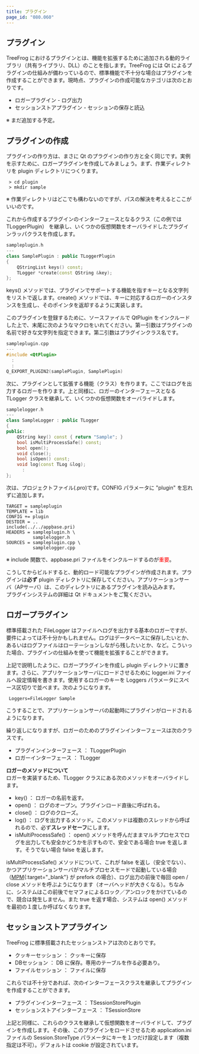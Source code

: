 ```yaml
---
title: プラグイン
page_id: "080.060"
---
```


## プラグイン

TreeFrog におけるプラグインとは、機能を拡張するために追加される動的ライブラリ（共有ライブラリ、DLL）のことを指します。TreeFrog には Qt によるプラグインの仕組みが備わっているので、標準機能で不十分な場合はプラグインを作成することができます。現時点、プラグインの作成可能なカテゴリは次のとおりです。

* ロガープラグイン    -  ログ出力
* セッションストアプラグイン   -  セッションの保存と読込
 
※ まだ追加する予定。

## プラグインの作成

プラグインの作り方は、まさに Qt のプラグインの作り方と全く同じです。実例を示すために、ロガープラグインを作成してみましょう。まず、作業ディレクトリを plugin ディレクトリにつくります。

```
 > cd plugin 
 > mkdir sample
```

※ 作業ディレクトリはどこでも構わないのですが、パスの解決を考えるとここがいいのです。
  
これから作成するプラグインのインターフェースとなるクラス（この例では TLoggerPlugin） を継承し、いくつかの仮想関数をオーバライドしたプラグインラッパクラスを作成します。

```c++
sampleplugin.h
---
class SamplePlugin : public TLoggerPlugin
{
    QStringList keys() const;
    TLogger *create(const QString &key);
};
``` 
 
keys() メソッドでは、プラグインでサポートする機能を指すキーとなる文字列をリストで返します。create() メソッドでは、キーに対応するロガーのインスタンスを生成し、そのポインタを返却するように実装します。
 
このプラグインを登録するために、ソースファイルで QtPlugin をインクルードした上で、末尾に次のようなマクロをいれてください。第一引数はプラグインの名前で好きな文字列を指定できます。第二引数はプラグインクラス名です。

```c++
sampleplugin.cpp
---
#include <QtPlugin>
  :
  :
Q_EXPORT_PLUGIN2(samplePlugin, SamplePlugin)
```

次に、プラグインとして拡張する機能（クラス）を作ります。ここではログを出力するロガーを作ります。上と同様に、ロガーのインターフェースとなる TLogger クラスを継承して、いくつかの仮想関数をオーバライドします。

```c++
samplelogger.h
---
class SampleLogger : public TLogger
{
public:
    QString key() const { return "Sample"; }
    bool isMultiProcessSafe() const;
    bool open();
    void close();
    bool isOpen() const;
    void log(const TLog &log);
      :
};
```

次は、プロジェクトファイル(.pro)です。CONFIG パラメータに "plugin" を忘れずに追加します。

```
TARGET = sampleplugin
TEMPLATE = lib
CONFIG += plugin
DESTDIR = ..
include(../../appbase.pri)
HEADERS = sampleplugin.h \
          samplelogger.h
SOURCES = sampleplugin.cpp \
          samplelogger.cpp
```

※ include 関数で、appbase.pri ファイルをインクルードするのが<span style="color: red">重要</span>。
  
こうしてからビルドすると、動的ロード可能なプラグインが作成されます。プラグインは**必ず** plugin ディレクトリに保存してください。アプリケーションサーバ（APサーバ）は、このディレクトリにあるプラグインを読み込みます。<br>
プラグインシステムの詳細は Qt ドキュメントをご覧ください。

## ロガープラグイン

標準搭載された FileLogger はファイルへログを出力する基本のロガーですが、要件によっては不十分かもしれません。ログはデータベースに保存したいとか、あるいはログファイルはローテーションしながら残したいとか、など。こういった場合、プラグインの仕組みを使って機能を拡張することができます。
 
上記で説明したように、ロガープラグインを作成し plugin ディレクトリに置きます。さらに、アプリケーションサーバにロードさせるために logger.ini ファイルへ設定情報を書きます。使用するロガーのキーを Loggers パラメータにスペース区切りで並べます。次のようになります。

```
 Loggers=FileLogger Sample
```

こうすることで、アプリケーションサーバの起動時にプラグインがロードされるようになります。
 
繰り返しになりますが、ロガーのためのプラグインインターフェースは次のクラスです。

* プラグインインターフェース ： TLoggerPlugin
* ロガーインターフェース ： TLogger
 
**ロガーのメソッドについて**<br>
ロガーを実装するため、TLogger クラスにある次のメソッドをオーバライドします。

* key() ： ロガーの名前を返す。
* open() ： ログのオープン。プラグインロード直後に呼ばれる。
* close() ： ログのクローズ。
* log() ： ログを出力するメソッド。このメソッドは複数のスレッドから呼ばれるので、必ず**スレッドセーフ**にします。
* isMultiProcessSafe() ： open() メソッドを呼んだままマルチプロセスでログを出力しても安全かどうかを示すもので、安全である場合 true を返します。そうでない場合 false を返します。

isMultiProcessSafe()  メソッドについて、これが false を返し（安全でない）、かつアプリケーションサーバがマルチプロセスモードで起動している場合（[MPM](/user-guide/jp/performance/index.html){:target="_blank"} が prefork の場合）、ログ出力の前後で毎回 open / close メソッドを呼ぶようになります（オーバヘッドが大きくなる）。ちなみに、システムはこの前後でセマフォによるロック／アンロックをかけているので、競合は発生しません。また true を返す場合、システムは open() メソッドを最初の１度しか呼ばなくなります。

## セッションストアプラグイン

TreeFrog に標準搭載されたセッションストアは次のとおりです。

* クッキーセッション ：  クッキーに保存
* DBセッション ：  DB に保存。専用のテーブルを作る必要あり。
* ファイルセッション ：  ファイルに保存

これらでは不十分であれば、次のインターフェースクラスを継承してプラグインを作成することができます。

* プラグインインターフェース ： TSessionStorePlugin
* セッションストアインターフェース ： TSessionStore

上記と同様に、これらのクラスを継承して仮想関数をオーバライドして、プラグインを作成します。その後、このプラグインをロードさせるため application.ini ファイルの Session.StoreType パラメータにキーを１つだけ設定します（複数指定は不可）。デフォルトは cookie が設定されています。
